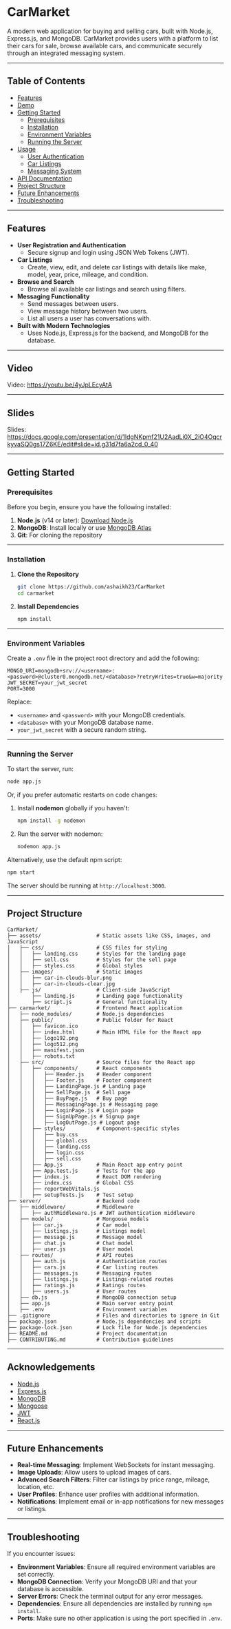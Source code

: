 # CarMarket

A modern web application for buying and selling cars, built with Node.js, Express.js, and MongoDB. CarMarket provides users with a platform to list their cars for sale, browse available cars, and communicate securely through an integrated messaging system.

---

## Table of Contents

- [Features](#features)
- [Demo](#demo)
- [Getting Started](#getting-started)
  - [Prerequisites](#prerequisites)
  - [Installation](#installation)
  - [Environment Variables](#environment-variables)
  - [Running the Server](#running-the-server)
- [Usage](#usage)
  - [User Authentication](#user-authentication)
  - [Car Listings](#car-listings)
  - [Messaging System](#messaging-system)
- [API Documentation](#api-documentation)
- [Project Structure](#project-structure)
- [Future Enhancements](#future-enhancements)
- [Troubleshooting](#troubleshooting)

---

## Features

- **User Registration and Authentication**
  - Secure signup and login using JSON Web Tokens (JWT).
- **Car Listings**
  - Create, view, edit, and delete car listings with details like make, model, year, price, mileage, and condition.
- **Browse and Search**
  - Browse all available car listings and search using filters.
- **Messaging Functionality**
  - Send messages between users.
  - View message history between two users.
  - List all users a user has conversations with.
- **Built with Modern Technologies**
  - Uses Node.js, Express.js for the backend, and MongoDB for the database.

---

## Video
Video: https://youtu.be/4yJpLEcyAtA

---

## Slides
Slides: https://docs.google.com/presentation/d/1ldgNKpmf21U2AadLi0X_2iO4OqcrkyvaSQ0gs17Z6KE/edit#slide=id.g31d7fa6a2cd_0_40

---

## Getting Started

### Prerequisites

Before you begin, ensure you have the following installed:

1. **Node.js** (v14 or later): [Download Node.js](https://nodejs.org/)
2. **MongoDB**: Install locally or use [MongoDB Atlas](https://www.mongodb.com/cloud/atlas)
3. **Git**: For cloning the repository

---

### Installation

1. **Clone the Repository**

   ```bash
   git clone https://github.com/ashaikh23/CarMarket
   cd carmarket
   ```

2. **Install Dependencies**

   ```bash
   npm install
   ```

---

### Environment Variables

Create a `.env` file in the project root directory and add the following:

```env
MONGO_URI=mongodb+srv://<username>:<password>@cluster0.mongodb.net/<database>?retryWrites=true&w=majority
JWT_SECRET=your_jwt_secret
PORT=3000
```

Replace:

- `<username>` and `<password>` with your MongoDB credentials.
- `<database>` with your MongoDB database name.
- `your_jwt_secret` with a secure random string.

---

### Running the Server

To start the server, run:

```bash
node app.js
```

Or, if you prefer automatic restarts on code changes:

1. Install **nodemon** globally if you haven't:

   ```bash
   npm install -g nodemon
   ```

2. Run the server with nodemon:

   ```bash
   nodemon app.js
   ```

Alternatively, use the default npm script:

```bash
npm start
```

The server should be running at `http://localhost:3000`.

---

## Project Structure

```
CarMarket/
├── assets/                  # Static assets like CSS, images, and JavaScript
│   ├── css/                 # CSS files for styling
│   │   ├── landing.css      # Styles for the landing page
│   │   ├── sell.css         # Styles for the sell page
│   │   ├── styles.css       # Global styles
│   ├── images/              # Static images
│   │   ├── car-in-clouds-blur.png
│   │   ├── car-in-clouds-clear.jpg
│   ├── js/                  # Client-side JavaScript
│       ├── landing.js       # Landing page functionality
│       ├── script.js        # General functionality
├── carmarket/               # Frontend React application
│   ├── node_modules/        # Node.js dependencies
│   ├── public/              # Public folder for React
│   │   ├── favicon.ico
│   │   ├── index.html       # Main HTML file for the React app
│   │   ├── logo192.png
│   │   ├── logo512.png
│   │   ├── manifest.json
│   │   ├── robots.txt
│   ├── src/                 # Source files for the React app
│   │   ├── components/      # React components
│   │   │   ├── Header.js    # Header component
│   │   │   ├── Footer.js    # Footer component
│   │   │   ├── LandingPage.js # Landing page
│   │   │   ├── SellPage.js  # Sell page
│   │   │   ├── BuyPage.js   # Buy page
│   │   │   ├── MessagingPage.js # Messaging page
│   │   │   ├── LoginPage.js # Login page
│   │   │   ├── SignUpPage.js # Signup page
│   │   │   ├── LogOutPage.js # Logout page
│   │   ├── styles/          # Component-specific styles
│   │   │   ├── buy.css
│   │   │   ├── global.css
│   │   │   ├── landing.css
│   │   │   ├── login.css
│   │   │   ├── sell.css
│   │   ├── App.js           # Main React app entry point
│   │   ├── App.test.js      # Tests for the app
│   │   ├── index.js         # React DOM rendering
│   │   ├── index.css        # Global CSS
│   │   ├── reportWebVitals.js
│   │   ├── setupTests.js    # Test setup
├── server/                  # Backend code
│   ├── middleware/          # Middleware
│   │   ├── authMiddleware.js # JWT authentication middleware
│   ├── models/              # Mongoose models
│   │   ├── car.js           # Car model
│   │   ├── listings.js      # Listings model
│   │   ├── message.js       # Message model
│   │   ├── chat.js          # Chat model
│   │   ├── user.js          # User model
│   ├── routes/              # API routes
│   │   ├── auth.js          # Authentication routes
│   │   ├── cars.js          # Car listing routes
│   │   ├── messages.js      # Messaging routes
│   │   ├── listings.js      # Listings-related routes
│   │   ├── ratings.js       # Ratings routes
│   │   ├── users.js         # User routes
│   ├── db.js                # MongoDB connection setup
│   ├── app.js               # Main server entry point
│   ├── .env                 # Environment variables
├── .gitignore               # Files and directories to ignore in Git
├── package.json             # Node.js dependencies and scripts
├── package-lock.json        # Lock file for Node.js dependencies
├── README.md                # Project documentation
├── CONTRIBUTING.md          # Contribution guidelines

```

---

## Acknowledgements

- [Node.js](https://nodejs.org/)
- [Express.js](https://expressjs.com/)
- [MongoDB](https://www.mongodb.com/)
- [Mongoose](https://mongoosejs.com/)
- [JWT](https://jwt.io/)
- [React.js](https://reactjs.org/)

---

## Future Enhancements

- **Real-time Messaging**: Implement WebSockets for instant messaging.
- **Image Uploads**: Allow users to upload images of cars.
- **Advanced Search Filters**: Filter car listings by price range, mileage, location, etc.
- **User Profiles**: Enhance user profiles with additional information.
- **Notifications**: Implement email or in-app notifications for new messages or listings.

---

## Troubleshooting

If you encounter issues:

- **Environment Variables**: Ensure all required environment variables are set correctly.
- **MongoDB Connection**: Verify your MongoDB URI and that your database is accessible.
- **Server Errors**: Check the terminal output for any error messages.
- **Dependencies**: Ensure all dependencies are installed by running `npm install`.
- **Ports**: Make sure no other application is using the port specified in `.env`.